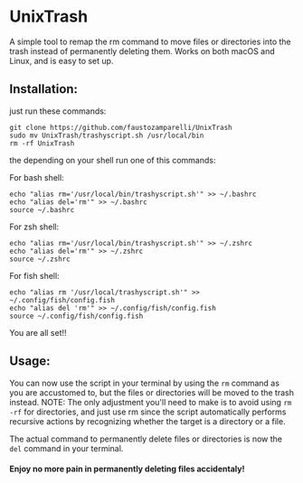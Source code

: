 # UnixTrash
A simple tool to remap the rm command to move files or directories into the trash instead of permanently deleting them.
Works on both macOS and Linux, and is easy to set up.

## Installation:
just run these commands:
```shell
git clone https://github.com/faustozamparelli/UnixTrash
sudo mv UnixTrash/trashyscript.sh /usr/local/bin
rm -rf UnixTrash
```
the depending on your shell run one of this commands:

For bash shell:
```shell
echo "alias rm='/usr/local/bin/trashyscript.sh'" >> ~/.bashrc
echo "alias del='rm'" >> ~/.bashrc
source ~/.bashrc
```
For zsh shell:
```shell
echo "alias rm='/usr/local/bin/trashyscript.sh'" >> ~/.zshrc
echo "alias del='rm'" >> ~/.zshrc
source ~/.zshrc
```
For fish shell:
```shell
echo "alias rm '/usr/local/trashyscript.sh'" >> ~/.config/fish/config.fish
echo "alias del 'rm'" >> ~/.config/fish/config.fish
source ~/.config/fish/config.fish
```
You are all set!!

## Usage:
You can now use the script in your terminal by using the ```rm``` command as you are accustomed to, but the files or directories will be moved to the trash instead.
NOTE: The only adjustment you'll need to make is to avoid using ```rm -rf``` for directories, and just use rm since the script automatically performs recursive actions by recognizing whether the target is a directory or a file.

The actual command to permanently delete files or directories is now the ```del``` command in your terminal.

#### Enjoy no more pain in permanently deleting files accidentaly!









